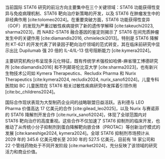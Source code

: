 当前国际 STAT6 研究的前沿方向主要集中在三个关键领域：STAT6 功能获得性变异与免疫病理机制、STAT6 靶向治疗新策略的开发，以及 STAT6 在肿瘤发生中的非经典作用 [cite:tolomeo2024]。在重要突破方面，STAT6 功能获得性变异（GOF）的发现为严重过敏性疾病提供了新的遗传学解释 [cite:takeuchi2023, sharma2023]，而 NAB2-STAT6 融合基因的鉴定则揭示了 STAT6 在间充质肿瘤发生中的关键作用 [cite:diamandis2016, chmielecki2013]。特别是 STAT6 降解剂 KT-621 的开发代表了转录因子靶向治疗领域的范式转变，其在临床前研究中显示出比 Dupilumab 强 20 倍的 IL-4/IL-13 信号阻断能力 [cite:kymera2024]。

主要研究机构分布呈现多元化特征，既有传统学术强校如哈佛-麻省理工博德研究所 [cite:diamandis2016] 和不列颠哥伦比亚大学 [cite:sharma2023]，也有新兴生物技术公司如 Kymera Therapeutics、Recludix Pharma 和 Nurix Therapeutics [cite:kymera2024, recludix2024, nurix_sanofi2024]。儿童专科医院如 BC 儿童医院在 STAT6 相关过敏性疾病研究中发挥着引领作用 [cite:bc_childrens2024]。

国际合作现状表现为大型制药企业间的战略联盟日益活跃。吉利德与 LEO Pharma 价值高达 17 亿美元的合作 [cite:gilead_leo2025]，以及 Nurix 与赛诺菲的 STAT6 降解剂开发合作 [cite:nurix_sanofi2024]，体现了全球范围内对 STAT6 靶向治疗的高度重视。这些合作不仅加速了 STAT6 抑制剂的临床开发，也推动了从传统小分子抑制剂到蛋白降解靶向嵌合体（PROTAC）等创新治疗模式的发展 [cite:kaneshige2024, kymera2024]。全球 STAT6 抑制剂市场预计从 2029 年的 345.6 亿美元增长至 2030 年的 527.5 亿美元，目前有 18 家公司和 22 个管线药物处于不同开发阶段 [cite:market2024]，充分反映了该领域的研究活力和商业价值。